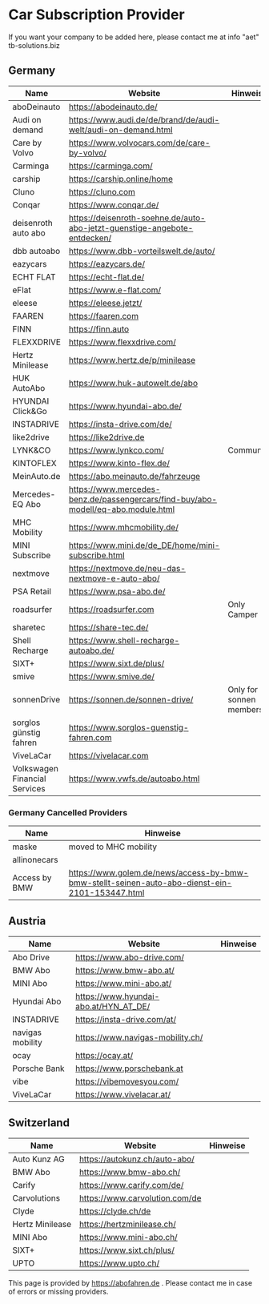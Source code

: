 # Car Subscription Provider

If you want your company to be added here, please contact me at info "aet" tb-solutions.biz

## Germany

Name  | Website | Hinweise
------------- | ------------- | -------------
aboDeinauto | https://abodeinauto.de/
Audi on demand | https://www.audi.de/de/brand/de/audi-welt/audi-on-demand.html
Care by Volvo | https://www.volvocars.com/de/care-by-volvo/
Carminga | https://carminga.com/
carship | https://carship.online/home
Cluno | https://cluno.com
Conqar | https://www.conqar.de/
deisenroth auto abo | https://deisenroth-soehne.de/auto-abo-jetzt-guenstige-angebote-entdecken/
dbb autoabo | https://www.dbb-vorteilswelt.de/auto/
eazycars | https://eazycars.de/
ECHT FLAT | https://echt-flat.de/
eFlat | https://www.e-flat.com/
eleese | https://eleese.jetzt/
FAAREN  | https://faaren.com
FINN  | https://finn.auto
FLEXXDRIVE | https://www.flexxdrive.com/
Hertz Minilease | https://www.hertz.de/p/minilease
HUK AutoAbo | https://www.huk-autowelt.de/abo
HYUNDAI Click&Go | https://www.hyundai-abo.de/
INSTADRIVE | https://insta-drive.com/de/
like2drive | https://like2drive.de
LYNK&CO | https://www.lynkco.com/ | Community
KINTOFLEX | https://www.kinto-flex.de/
MeinAuto.de | https://abo.meinauto.de/fahrzeuge
Mercedes-EQ Abo | https://www.mercedes-benz.de/passengercars/find-buy/abo-modell/eq-abo.module.html
MHC Mobility | https://www.mhcmobility.de/
MINI Subscribe | https://www.mini.de/de_DE/home/mini-subscribe.html
nextmove | https://nextmove.de/neu-das-nextmove-e-auto-abo/
PSA Retail | https://www.psa-abo.de/
roadsurfer | https://roadsurfer.com | Only Camper
sharetec | https://share-tec.de/
Shell Recharge | https://www.shell-recharge-autoabo.de/
SIXT+ | https://www.sixt.de/plus/
smive | https://www.smive.de/
sonnenDrive | https://sonnen.de/sonnen-drive/ | Only for sonnen members
sorglos günstig fahren | https://www.sorglos-guenstig-fahren.com
ViveLaCar | https://vivelacar.com
Volkswagen Financial Services | https://www.vwfs.de/autoabo.html

### Germany Cancelled Providers
Name  | Hinweise
------------- | -------------
maske | moved to MHC mobility
allinonecars | 
Access by BMW | https://www.golem.de/news/access-by-bmw-bmw-stellt-seinen-auto-abo-dienst-ein-2101-153447.html

## Austria

Name  | Website | Hinweise
------------- | ------------- | -------------
Abo Drive | https://www.abo-drive.com/
BMW Abo | https://www.bmw-abo.at/
MINI Abo | https://www.mini-abo.at/
Hyundai Abo | https://www.hyundai-abo.at/HYN_AT_DE/
INSTADRIVE | https://insta-drive.com/at/
navigas mobility | https://www.navigas-mobility.ch/
ocay | https://ocay.at/
Porsche Bank | https://www.porschebank.at
vibe | https://vibemovesyou.com/
ViveLaCar | https://www.vivelacar.at/

## Switzerland

Name  | Website | Hinweise
------------- | ------------- | -------------
Auto Kunz AG | https://autokunz.ch/auto-abo/
BMW Abo | https://www.bmw-abo.ch/
Carify | https://www.carify.com/de/
Carvolutions | https://www.carvolution.com/de
Clyde | https://clyde.ch/de
Hertz Minilease | https://hertzminilease.ch/
MINI Abo | https://www.mini-abo.ch/
SIXT+ | https://www.sixt.ch/plus/
UPTO | https://www.upto.ch/


This page is provided by https://abofahren.de . Please contact me in case of errors or missing providers.

